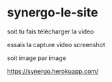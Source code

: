 # synergo-le-site





soit tu fais télécharger la video

essais la capture video screenshot

soit image par image


https://synergo.herokuapp.com/ 


